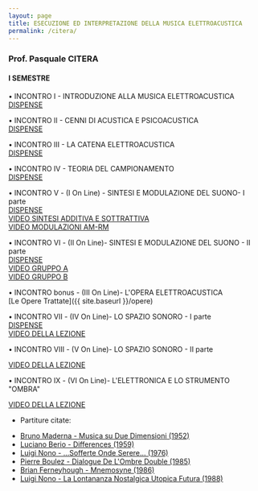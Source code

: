 ```yaml
---
layout: page
title: ESECUZIONE ED INTERPRETAZIONE DELLA MUSICA ELETTROACUSTICA
permalink: /citera/
---
```


### Prof. Pasquale CITERA
#### I SEMESTRE

• INCONTRO I - INTRODUZIONE ALLA MUSICA ELETTROACUSTICA   
<a href="https://www.academia.edu/21693947/LEZIONE_I_-_INTRODUZIONE_E_STORIA_DELLA_MUSICA_ELETTROACUSTICA" target="_blank">DISPENSE</a>

• INCONTRO II - CENNI DI ACUSTICA E PSICOACUSTICA   
<a href="https://www.academia.edu/22305517/LEZIONE_II_-_ACUSTICA_E_PSICOACUSTICA" target="_blank">DISPENSE</a>


• INCONTRO III - LA CATENA ELETTROACUSTICA   
<a href="https://www.academia.edu/23013069/LEZIONE_III_-_LA_CATENA_ELETTROACUSTICA" target="_blank">DISPENSE</a>


• INCONTRO IV - TEORIA DEL CAMPIONAMENTO   
<a href="https://www.academia.edu/24263813/LEZIONE_IV_-_IL_SUONO_DIGITALE._TEORIA_DEL_CAMPIONAMENTO" target="_blank">DISPENSE</a>   

• INCONTRO V - (I On Line) - SINTESI E MODULAZIONE DEL SUONO- I parte   
<a href="https://www.academia.edu/42243952/LEZIONE_V_-_TECNICHE_DI_SINTESI_E_MODULAZIONE_DEL_SUONO_-01" target="_blank">DISPENSE</a>  
<a href="https://www.youtube.com/watch?v=qlWnTHPPWto" target="_blank">VIDEO SINTESI ADDITIVA E SOTTRATTIVA</a>  
<a href="https://youtu.be/55Hj6Y4Y4jg" target="_blank">VIDEO MODULAZIONI AM-RM</a>  

• INCONTRO VI - (II On Line)- SINTESI E MODULAZIONE DEL SUONO - II  parte    
<a href="https://www.academia.edu/42401099/LEZIONE_VI_-_TECNICHE_DI_SINTESI_E_MODULAZIONE_DEL_SUONO_-_02" target="_blank">DISPENSE</a>   
<a href="https://www.youtube.com/watch?v=9ndq3rCwVB0" target="_blank">VIDEO GRUPPO A</a>  
<a href="https://www.youtube.com/watch?v=J26jmVos-aY" target="_blank">VIDEO GRUPPO B</a>  

• INCONTRO bonus - (III On Line)- L'OPERA ELETTROACUSTICA  
[Le Opere Trattate]({{ site.baseurl }}/opere)

• INCONTRO VII - (IV On Line)- LO SPAZIO SONORO - I parte    
<a href="https://www.academia.edu/42865199/LEZIONE_VII_-_LO_SPAZIO_SONORO_-_01" target="_blank">DISPENSE</a>      
<a href="https://youtu.be/_YZuhtYAN2s" target="_blank">VIDEO DELLA LEZIONE</a>     

• INCONTRO VIII - (V On Line)- LO SPAZIO SONORO - II parte    

<a href="https://youtu.be/NRWFu1Pautg" target="_blank">VIDEO DELLA LEZIONE</a>    


• INCONTRO IX - (VI On Line)- L'ELETTRONICA E LO STRUMENTO "OMBRA"  

<a href="https://youtu.be/5DoUlpfQ8Ho" target="_blank">VIDEO DELLA LEZIONE</a>

 - Partiture citate:
<ul>
<li><a href="https://www.dropbox.com/s/tk2mciboj68zeu1/DueDimensioni.pdf?dl=0" target="_blank"> Bruno Maderna - Musica su Due Dimensioni (1952)</a></li>
<li><a href="https://www.dropbox.com/s/6c6e4gnn02wre04/Differences.pdf?dl=0" target="_blank"> Luciano Berio - Differences (1959)</a></li>
<li><a href="https://www.dropbox.com/s/jco2ngz0l2wfy81/SofferteOndeSerene.pdf?dl=0" target="_blank"> Luigi Nono - ...Sofferte Onde Serere... (1976)</a></li>
<li><a href="https://www.dropbox.com/s/wi2bgqfusdr1xod/Dialogue.pdf?dl=0" target="_blank"> Pierre Boulez - Dialogue De L'Ombre Double (1985)</a></li>
<li><a href="https://www.dropbox.com/s/mdlfdvs8zdxldo5/Mnemosyne.pdf?dl=0" target="_blank"> Brian Ferneyhough - Mnemosyne (1986)</a></li>
<li><a href="https://www.dropbox.com/s/bez3bm32508dk57/LontananzaNostalgica.pdf?dl=0" target="_blank"> Luigi Nono - La Lontananza Nostalgica Utopica Futura (1988)</a></li>
</ul>

